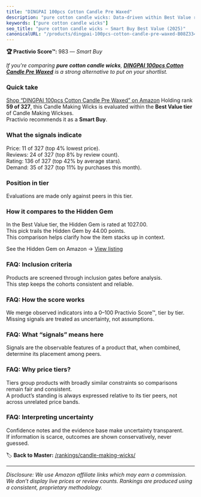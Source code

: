 ```yaml
---
title: "DINGPAI 100pcs Cotton Candle Pre Waxed"
description: "pure cotton candle wicks: Data-driven within Best Value ranking using the Practivio Score™. Positioned by quality, value, demand, findability, momentum."
keywords: ["pure cotton candle wicks"]
seo_title: "pure cotton candle wicks — Smart Buy Best Value (2025)"
canonicalURL: "/products/dingpai-100pcs-cotton-candle-pre-waxed-B08Z334W66/"
---
```


**🏆 Practivio Score™:** 983 — _Smart Buy_


*If you're comparing **pure cotton candle wicks**, **[DINGPAI 100pcs Cotton Candle Pre Waxed](https://www.amazon.com/dp/B08Z334W66?tag=practivio-20)** is a strong alternative to put on your shortlist.*
### Quick take
[Shop “DINGPAI 100pcs Cotton Candle Pre Waxed” on Amazon](https://www.amazon.com/dp/B08Z334W66?tag=practivio-20)
Holding rank **59 of 327**, this Candle Making Wicks is evaluated within the **Best Value tier** of Candle Making Wickses.  
Practivio recommends it as a **Smart Buy**.

### What the signals indicate
Price: 11 of 327 (top 4% lowest price).  
Reviews: 24 of 327 (top 8% by review count).  
Rating: 136 of 327 (top 42% by average stars).  
Demand: 35 of 327 (top 11% by purchases this month).

### Position in tier
Evaluations are made only against peers in this tier.

### How it compares to the Hidden Gem
In the Best Value tier, the Hidden Gem is rated at 1027.00.  
This pick trails the Hidden Gem by 44.00 points.  
This comparison helps clarify how the item stacks up in context.  

See the Hidden Gem on Amazon → [View listing](https://www.amazon.com/dp/B097D7S6KB?tag=practivio-20)

### FAQ: Inclusion criteria
Products are screened through inclusion gates before analysis.  
This step keeps the cohorts consistent and reliable.

### FAQ: How the score works
We merge observed indicators into a 0–100 Practivio Score™, tier by tier.  
Missing signals are treated as uncertainty, not assumptions.

### FAQ: What “signals” means here
Signals are the observable features of a product that, when combined, determine its placement among peers.

### FAQ: Why price tiers?
Tiers group products with broadly similar constraints so comparisons remain fair and consistent.  
A product’s standing is always expressed relative to its tier peers, not across unrelated price bands.

### FAQ: Interpreting uncertainty
Confidence notes and the evidence base make uncertainty transparent.  
If information is scarce, outcomes are shown conservatively, never guessed.


🏷️ **Back to Master:** [/rankings/candle-making-wicks/](/rankings/candle-making-wicks/)

---
_Disclosure: We use Amazon affiliate links which may earn a commission. We don’t display live prices or review counts. Rankings are produced using a consistent, proprietary methodology._
